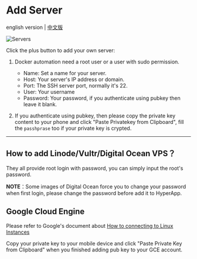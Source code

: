 # Add Server

english version | [中文版](./Add-Server_zh.md)

![Servers](https://github.com/waylybaye/HyperApp-Guide/raw/master/images/manage-server.png "Servers")

Click the plus button to add your own server:

1. Docker automation need a root user or a user with sudo permission.
    * Name: Set a name for your server.
    * Host: Your server's IP address or domain.
    * Port: The SSH server port, normally it's 22.
    * User: Your username
    * Password: Your password, if you authenticate using pubkey then leave it blank.

2. If you authenticate using pubkey, then please copy the private key content to your phone and click "Paste Privatekey from Clipboard", fill the `passhprase` too if your private key is crypted.


---


## How to add Linode/Vultr/Digital Ocean VPS？

They all provide root login with password, you can simply input the root's password.

**NOTE**：Some images of Digital Ocean force you to change your password when first login, please change the password before add it to HyperApp.


## Google Cloud Engine


Please refer to Google's document about [How to connecting to Linux Instances](https://cloud.google.com/compute/docs/instances/connecting-to-instance)

Copy your private key to your mobile device and click "Paste Private Key from Clipboard" when you finished adding pub key to your GCE account.


